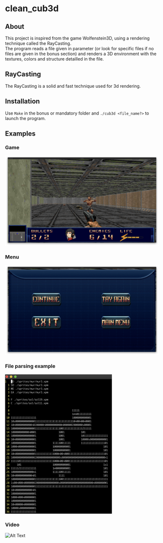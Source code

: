 # clean_cub3d

## About
This project is inspired from the game Wolfenstein3D, using a rendering technique called the RayCasting.  
The program reads a file given in parameter (or look for specific files if no files are given in the bonus section) and renders a 3D environment with the textures, colors and structure detailled in the file.

## RayCasting
The RayCasting is a solid and fast technique used for 3d rendering.

## Installation
Use `Make` in the bonus or mandatory folder and `./cub3d <file_name?>` to launch the program.

## Examples
### Game
<img src="readme_files/screenshot_game.png" width="600"></img>

### Menu
<img src="readme_files/menu_example.png" width="600"></img>

### File parsing example
<img src="readme_files/map_example.png" width="350"></img>

### Video
![Alt Text](https://github.com/Lysique/clean_cub3d/blob/master/readme_files/cub3d_vid_example.gif)
